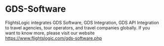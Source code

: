 # GDS-Software
FlightsLogic integrates GDS Software, GDS Integration, GDS API Integration to travel agencies, tour operators, and travel companies globally.  If you want to know more, please visit our website https://www.flightslogic.com/gds-software.php
